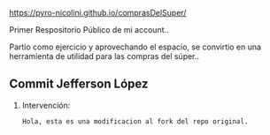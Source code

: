 https://pyro-nicolini.github.io/comprasDelSuper/

Primer Respositorio Público de mi account..

Partio como ejercicio y aprovechando el espacio, se convirtio en una herramienta de utilidad para las compras del súper..


## Commit Jefferson López
1. Intervención:
   ```bash
   Hola, esta es una modificacion al fork del repo original.